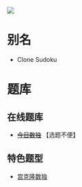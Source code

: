 ![](https://cn.sudoku.today/pic/clonesudoku4x5/15535_134471.png)

# 别名
- Clone Sudoku

# 题库

## 在线题库
- ~~[今日数独]~~ 【选题不便】

[今日数独]: https://cn.sudoku.today/g-clone-sudoku/

## 特色题型
- [宫克隆数独](宫克隆数独.md)